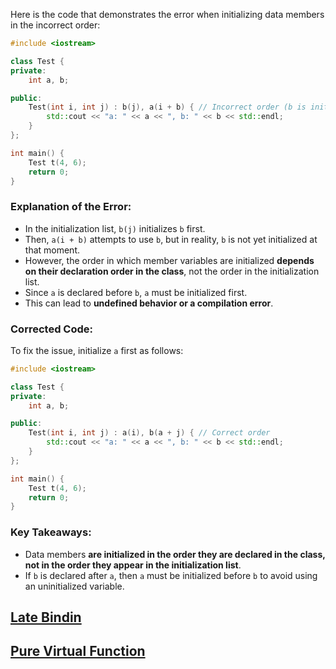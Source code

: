 Here is the code that demonstrates the error when initializing data members in the incorrect order:  

```cpp
#include <iostream>

class Test {
private:
    int a, b;

public:
    Test(int i, int j) : b(j), a(i + b) { // Incorrect order (b is initialized before a)
        std::cout << "a: " << a << ", b: " << b << std::endl;
    }
};

int main() {
    Test t(4, 6);
    return 0;
}
```

### **Explanation of the Error:**
- In the initialization list, `b(j)` initializes `b` first.
- Then, `a(i + b)` attempts to use `b`, but in reality, `b` is not yet initialized at that moment.
- However, the order in which member variables are initialized **depends on their declaration order in the class**, not the order in the initialization list.
- Since `a` is declared before `b`, `a` must be initialized first.
- This can lead to **undefined behavior or a compilation error**.

### **Corrected Code:**
To fix the issue, initialize `a` first as follows:

```cpp
#include <iostream>

class Test {
private:
    int a, b;

public:
    Test(int i, int j) : a(i), b(a + j) { // Correct order
        std::cout << "a: " << a << ", b: " << b << std::endl;
    }
};

int main() {
    Test t(4, 6);
    return 0;
}
```

### **Key Takeaways:**
- Data members **are initialized in the order they are declared in the class, not in the order they appear in the initialization list**.
- If `b` is declared after `a`, then `a` must be initialized before `b` to avoid using an uninitialized variable.



## [Late Bindin](./13_pointer_to_derived.cpp)
## [Pure Virtual Function](./abstract_function_pure_virtual_function.cpp)